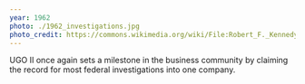 ```yaml
---
year: 1962
photo: ./1962_investigations.jpg
photo_credit: https://commons.wikimedia.org/wiki/File:Robert_F._Kennedy_Department_of_Justice_Building_-_Office_of_AG_signage_-_2723.jpg
---
```


UGO II once again sets a milestone in the business community by claiming the record for most federal investigations into one company.

